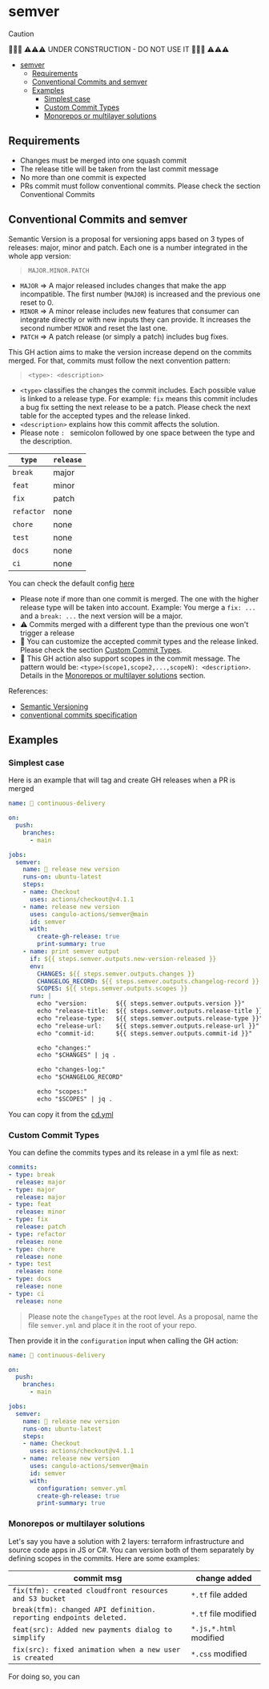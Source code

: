 # semver

> [!CAUTION]
> 🚧🚧🚧 ⚠️⚠️⚠️ UNDER CONSTRUCTION - DO NOT USE IT 🚧🚧🚧 ⚠️⚠️⚠️

- [semver](#semver)
  - [Requirements](#requirements)
  - [Conventional Commits and semver](#conventional-commits-and-semver)
  - [Examples](#examples)
    - [Simplest case](#simplest-case)
    - [Custom Commit Types](#custom-commit-types)
    - [Monorepos or multilayer solutions](#monorepos-or-multilayer-solutions)

## Requirements

- Changes must be merged into one squash commit
- The release title will be taken from the last commit message
- No more than one commit is expected
- PRs commit must follow conventional commits. Please check the section Conventional Commits

## Conventional Commits and semver

Semantic Version is a proposal for versioning apps based on 3 types of releases: major, minor and patch. Each one is a number integrated in the whole app version:

> `MAJOR.MINOR.PATCH`

- `MAJOR` => A major released includes changes that make the app incompatible. The first number (`MAJOR`) is increased and the previous one reset to 0.
- `MINOR` => A minor release includes new features that consumer can integrate directly or with new inputs they can provide. It increases the second number `MINOR` and reset the last one.
- `PATCH` => A patch release (or simply a patch) includes bug fixes.

This GH action aims to make the version increase depend on the commits merged. For that, commits must follow the next convention pattern:

> `<type>: <description>`

- `<type>` classifies the changes the commit includes. Each possible value is linked to a release type. For example: `fix` means this commit includes a bug fix setting the next release to be a patch. Please check the next table for the accepted types and the release linked.
- `<description>` explains how this commit affects the solution.
- Please note `: ` semicolon followed by one space between the type and the description.

| `type`     | `release` |
| ---------- | --------- |
| `break`    | major     |
| `feat`     | minor     |
| `fix`      | patch     |
| `refactor` | none      |
| `chore`    | none      |
| `test`     | none      |
| `docs`     | none      |
| `ci`       | none      |

You can check the default config [here](config.default.yml)

- Please note if more than one commit is merged. The one with the higher release type will be taken into account. Example: You merge a `fix: ...` and a `break: ...` the next version will be a major.
- ⚠️ Commits merged with a different type than the previous one won't trigger a release
- 📑 You can customize the accepted commit types and the release linked. Please check the section [Custom Commit Types](#custom-commit-types).
- 🔭 This GH action also support scopes in the commit message. The pattern would be: `<type>(scope1,scope2,...,scopeN): <description>`. Details in the [Monorepos or multilayer solutions](#monorepos-or-multilayer-solutions) section.

References:

- [Semantic Versioning](https://semver.org)
- [conventional commits specification](https://www.conventionalcommits.org/en/v1.0.0/#summary)

## Examples

### Simplest case

Here is an example that will tag and create GH releases when a PR is merged

```yml
name: 🚀 continuous-delivery

on:
  push:
    branches:
      - main

jobs:
  semver:
    name: 🚀 release new version
    runs-on: ubuntu-latest
    steps:
    - name: Checkout
      uses: actions/checkout@v4.1.1
    - name: release new version
      uses: cangulo-actions/semver@main
      id: semver
      with:
        create-gh-release: true
        print-summary: true
    - name: print semver output
      if: ${{ steps.semver.outputs.new-version-released }}
      env:
        CHANGES: ${{ steps.semver.outputs.changes }}
        CHANGELOG_RECORD: ${{ steps.semver.outputs.changelog-record }}
        SCOPES: ${{ steps.semver.outputs.scopes }}
      run: |
        echo "version:        ${{ steps.semver.outputs.version }}"
        echo "release-title:  ${{ steps.semver.outputs.release-title }}"
        echo "release-type:   ${{ steps.semver.outputs.release-type }}"
        echo "release-url:    ${{ steps.semver.outputs.release-url }}"
        echo "commit-id:      ${{ steps.semver.outputs.commit-id }}"

        echo "changes:"
        echo "$CHANGES" | jq .

        echo "changes-log:"
        echo "$CHANGELOG_RECORD"

        echo "scopes:"
        echo "$SCOPES" | jq .
```

You can copy it from the [cd.yml](.github/workflows/cd.yml)

### Custom Commit Types

You can define the commits types and its release in a yml file as next:

```yml
commits:
- type: break
  release: major
- type: major
  release: major
- type: feat
  release: minor
- type: fix
  release: patch
- type: refactor
  release: none
- type: chore
  release: none
- type: test
  release: none
- type: docs
  release: none
- type: ci
  release: none
```

> Please note the `changeTypes` at the root level.
> As a proposal, name the file `semver.yml` and place it in the root of your repo.

Then provide it in the `configuration` input when calling the GH action:

```yml
name: 🚀 continuous-delivery

on:
  push:
    branches:
      - main

jobs:
  semver:
    name: 🚀 release new version
    runs-on: ubuntu-latest
    steps:
    - name: Checkout
      uses: actions/checkout@v4.1.1
    - name: release new version
      uses: cangulo-actions/semver@main
      id: semver
      with:
        configuration: semver.yml
        create-gh-release: true
        print-summary: true
```

### Monorepos or multilayer solutions

Let's say you have a solution with 2 layers: terraform infrastructure and source code apps in JS or C#. You can version both of them separately by defining scopes in the commits. Here are some examples:

| commit msg                                                         | change added           |
| ------------------------------------------------------------------ | ---------------------- |
| `fix(tfm): created cloudfront resources and S3 bucket`             | `*.tf` file added      |
| `break(tfm): changed API definition. reporting endpoints deleted.` | `*.tf` file modified   |
| `feat(src): Added new payments dialog to simplify`                 | `*.js,*.html` modified |
| `fix(src): fixed animation when a new user is created`             | `*.css` modified       |

For doing so, you can 
